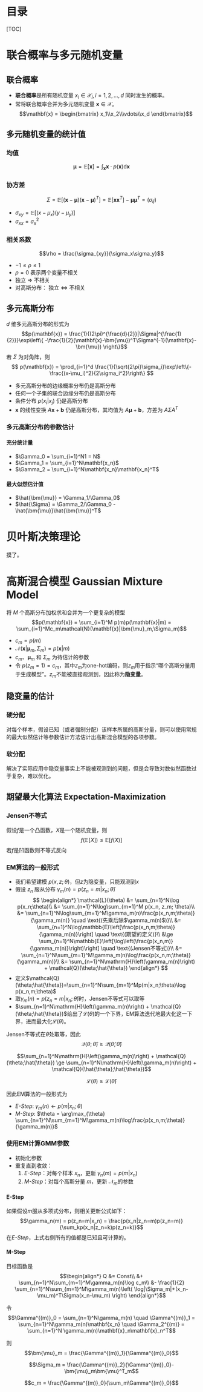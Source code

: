 # 目录
[TOC]


# 联合概率与多元随机变量

## 联合概率
- **联合概率**是所有随机变量 $x_i \in \mathcal{X}_i, i = 1,2,\dots,d$ 同时发生的概率。
- 常将联合概率合并为多元随机变量 $\mathbf{x} \in \mathcal{X}$。
$$\mathbf{x} = \begin{bmatrix} x_1\\x_2\\\vdots\\x_d \end{bmatrix}$$

## 多元随机变量的统计值

### 均值
$$\bm{\mu} = \mathbb{E}[\mathbf{x}] = \int_{\mathbf{x}}\mathbf{x}\cdot p(\mathbf{x})\mathrm{d}\mathbf{x}$$

### 协方差
$$\Sigma = \mathbb{E}[(\mathbf{x} - \bm{\mu})(\mathbf{x}-\bm{\mu})^T]=\mathbb{E}[\mathbf{x}\mathbf{x}^T]-\bm{\mu}\bm{\mu}^T = (\sigma_{ij})$$
- $\sigma_{xy} = \mathbb{E}[(x-\mu_x)(y-\mu_y)]$
- $\sigma_{xx} = \sigma_x^2$

### 相关系数
$$\rho = \frac{\sigma_{xy}}{\sigma_x\sigma_y}$$
- $-1 \le \rho \le 1$
- $\rho = 0$ 表示两个变量不相关
- 独立 $\Rightarrow$ 不相关
- 对高斯分布： 独立 $\Leftrightarrow$ 不相关

## 多元高斯分布
$d$ 维多元高斯分布的形式为
$$p(\mathbf{x}) = \frac{1}{(2\pi)^{\frac{d}{2}}|\Sigma|^{\frac{1}{2}}}\exp\left\{ -\frac{1}{2}(\mathbf{x}-\bm{\mu})^T\Sigma^{-1}(\mathbf{x}-\bm{\mu}) \right\}$$
若 $\Sigma$ 为对角阵，则
$$ p(\mathbf{x}) = \prod_{i=1}^d \frac{1}{\sqrt{2\pi}\sigma_i}\exp\left\{-\frac{(x-\mu_i)^2}{2\sigma_i^2}\right\} $$
- 多元高斯分布的边缘概率分布仍是高斯分布
- 任何一个子集的联合边缘分布仍是高斯分布
- 条件分布 $p(x_i|x_j)$ 仍是高斯分布
- $\mathbf{x}$ 的线性变换 $A\mathbf{x}+\mathbf{b}$ 仍是高斯分布，其均值为 $A\bm{\mu} + \mathbf{b}$，方差为 $A \Sigma A^T$

### 多元高斯分布的参数估计
#### 充分统计量
- $\Gamma_0 = \sum_{i=1}^N1 = N$
- $\Gamma_1 = \sum_{i=1}^N\mathbf{x_n}$
- $\Gamma_2 = \sum_{i=1}^N\mathbf{x_n}\mathbf{x_n}^T$
#### 最大似然估计值
- $\hat{\bm{\mu}} = \Gamma_1/\Gamma_0$
- $\hat{\Sigma} = \Gamma_2/\Gamma_0 - \hat{\bm{\mu}}\hat{\bm{\mu}}^T$


# 贝叶斯决策理论
摸了。


# 高斯混合模型 Gaussian Mixture Model
将 $M$ 个高斯分布加权求和合并为一个更复杂的模型
$$p(\mathbf{x}) = \sum_{i=1}^M p(m)p(\mathbf{x}|m) = \sum_{i=1}^Mc_m\mathcal{N}(\mathbf{x}|\bm{\mu}_m,\Sigma_m)$$
- $c_m = p(m)$
- $\mathcal{N}(\mathbf{x}|\bm{\mu}_m,\Sigma_m) = p(\mathbf{x}|m)$
- $c_m$、$\bm{\mu}_m$ 和 $\Sigma_m$ 为待估计的参数
- 令 $p(z_m = 1) = c_m$，其中$z_m$为one-hot编码，则$z_m$用于指示“哪个高斯分量用于生成模型”。$z_m$不能被直接观测到，因此称为**隐变量**。

## 隐变量的估计
### 硬分配
对每个样本，假设已知（或者强制分配）该样本所属的高斯分量，则可以使用常规的最大似然估计等参数估计方法估计出高斯混合模型的各项参数。
### 软分配
解决了实际应用中隐变量事实上不能被观测到的问题，但是会导致对数似然函数过于复杂，难以优化。

## 期望最大化算法 Expectation-Maximization
### Jensen不等式
假设$f$是一个凸函数，$X$是一个随机变量，则
$$f(\mathbb{E}[X]) \le \mathbb{E}[f(X)]$$
若$f$是凹函数则不等式反向

### EM算法的一般形式
- 我们希望建模 $p(x,z;\theta)$，但$z$为隐变量，只能观测到$x$
- 假设 $z_n$ 服从分布 $\gamma_m(n) = p(z_n=m|x_n;\hat{\theta})$
$$
\begin{align*}
\mathcal{L}(\theta) &= \sum_{n=1}^N\log p(x_n;\theta)\\
&= \sum_{n=1}^N\log\sum_{m=1}^M p(x_n, z_m; \theta)\\
&= \sum_{n=1}^N\log\sum_{m=1}^M\gamma_m(n)\frac{p(x_n,m;\theta)}{\gamma_m(n)} \quad \text{(先乘后除$\gamma_m(n)$)}\\
&= \sum_{n=1}^N\log\mathbb{E}\left[\frac{p(x_n,m;\theta)}{\gamma_m(n)}\right] \quad \text{(期望的定义)}\\
&\ge \sum_{n=1}^N\mathbb{E}\left[\log\left(\frac{p(x_n,m)}{\gamma_m(n)}\right)\right] \quad \text{(Jensen不等式)}\\
&= \sum_{n=1}^N\sum_{m=1}^M\gamma_m(n)\log\frac{p(x_n,m;\theta)}{\gamma_m(n)}\\
&= \sum_{n=1}^N\mathrm{H}\left(\gamma_m(n)\right) + \mathcal{Q}(\theta;\hat{\theta})
\end{align*}
$$
- 定义$\mathcal{Q}(\theta;\hat{\theta})=\sum_{n=1}^N\sum_{m=1}^Mp(m|x_n;\theta)\log p(x_n,m;\theta)$
- 取$\gamma_m(n) = p(z_n=m|x_n;\hat{\theta})$时，Jensen不等式可以取等
- $\sum_{n=1}^N\mathrm{H}\left(\gamma_m(n)\right) + \mathcal{Q}(\theta;\hat{\theta})$给出了$\mathcal{L}(\theta)$的一个下界，EM算法迭代地最大化这一下界，进而最大化$\mathcal{L}(\theta)$。

Jensen不等式在$\hat{\theta}$处取等，因此
$$\mathcal{Q}(\theta;\hat{\theta}) \ge \mathcal{Q}(\hat{\theta};\hat{\theta})$$

$$\sum_{n=1}^N\mathrm{H}\left(\gamma_m(n)\right) + \mathcal{Q}(\theta;\hat{\theta}) \ge \sum_{n=1}^N\mathrm{H}\left(\gamma_m(n)\right) + \mathcal{Q}(\hat{\theta};\hat{\theta})$$

$$\mathcal{L}(\theta) \ge \mathcal{L}(\hat{\theta})$$

因此EM算法的一般形式为
- *E-Step*: $\gamma_m(n) \leftarrow p(m|x_n;\theta)$
- *M-Step*: $\theta = \arg\max_{\theta} \sum_{n=1}^N\sum_{m=1}^M\gamma_m(n)\log\frac{p(x_n,m;\theta)}{\gamma_m(n)}$


### 使用EM计算GMM参数
- 初始化参数
- 重复直到收敛：
   1. *E-Step*：对每个样本 $x_n$，更新 $\gamma_n(m) = p(m|x_n)$
   2. *M-Step*：对每个高斯分量 $m$，更新 $\mathcal{N}_m$的参数

#### E-Step
如果假设$m$服从多项式分布，则相关更新公式如下：
$$\gamma_n(m) = p(z_n=m|x_n) = \frac{p(x_n|z_n=m)p(z_n=m)}{\sum_kp(x_n|z_n=k)p(z_n=k)}$$
在*E-Step*，上式右侧所有的值都是已知且可计算的。
#### M-Step
目标函数是
$$\begin{align*}
Q &= Const\\
&+ \sum_{n=1}^N\sum_{m=1}^M\gamma_m(n)\log c_m\\
&- \frac{1}{2} \sum_{n=1}^N\sum_{m=1}^M\gamma_m(n)\left( \log|\Sigma_m|+(x_n-\mu_m)^T\Sigma(x_n-\mu_m) \right) 
\end{align*}$$

令
$$\Gamma^{(m)}_0 = \sum_{n=1}^N\gamma_m(n) \quad \Gamma^{(m)}_1 = \sum_{n=1}^N\gamma_m(n)\mathbf{x_n} \quad \Gamma_2^{(m)} = \sum_{n=1}^N \gamma_m(n)\mathbf{x}_n\mathbf{x}_n^T$$

则
$$\bm{\mu}_m = \frac{\Gamma^{(m)}_1}{\Gamma^{(m)}_0}$$

$$\Sigma_m = \frac{\Gamma^{(m)}_2}{\Gamma^{(m)}_0}-\bm{\mu}_m\bm{\mu}^T_m$$

$$c_m = \frac{\Gamma^{(m)}_0}{\sum_m\Gamma^{(m)}_0}$$
